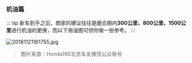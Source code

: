 ### 机油篇

::: tip
新车到手之后，商家的建议往往是磨合期内**300公里、800公里、1500公里**进行机油的更换，而以下用油图可供你做一些参考。
:::

![20181121161755.jpg](https://i.loli.net/2018/11/21/5bf514dcdb77f.jpg)

> 图片来源：Honda190北京车友微信公众账号

